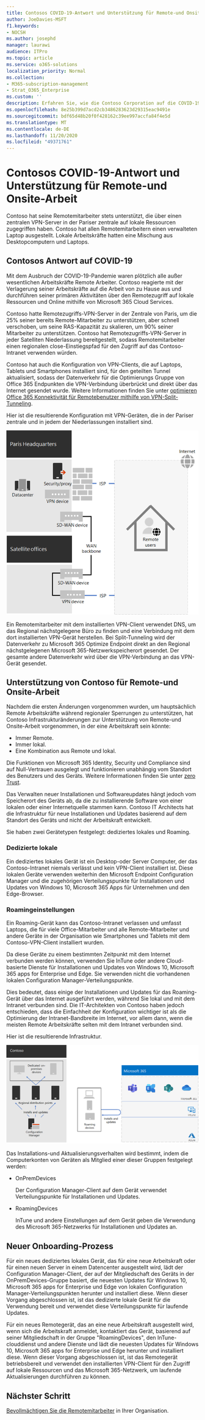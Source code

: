 ```yaml
---
title: Contosos COVID-19-Antwort und Unterstützung für Remote-und Onsite-Arbeit
author: JoeDavies-MSFT
f1.keywords:
- NOCSH
ms.author: josephd
manager: laurawi
audience: ITPro
ms.topic: article
ms.service: o365-solutions
localization_priority: Normal
ms.collection:
- M365-subscription-management
- Strat_O365_Enterprise
ms.custom: ''
description: Erfahren Sie, wie die Contoso Corporation auf die COVID-19-Pandemie reagiert und die Infrastruktur für die Installation und Aktualisierung von Software für Remote-und Onsite-Arbeit entwickelt hat.
ms.openlocfilehash: 8e25b399d7acd2cb3486283623d29315eac9491e
ms.sourcegitcommit: bdf65d48b20f0f428162c39ee997accfa84f4e5d
ms.translationtype: MT
ms.contentlocale: de-DE
ms.lasthandoff: 11/20/2020
ms.locfileid: "49371761"
---
```

# <a name="contosos-covid-19-response-and-support-for-remote-and-onsite-work"></a>Contosos COVID-19-Antwort und Unterstützung für Remote-und Onsite-Arbeit

Contoso hat seine Remotemitarbeiter stets unterstützt, die über einen zentralen VPN-Server in der Pariser zentrale auf lokale Ressourcen zugegriffen haben. Contoso hat allen Remotemitarbeitern einen verwalteten Laptop ausgestellt. Lokale Arbeitskräfte hatten eine Mischung aus Desktopcomputern und Laptops.

## <a name="contosos-response-to-covid-19"></a>Contosos Antwort auf COVID-19

Mit dem Ausbruch der COVID-19-Pandemie waren plötzlich alle außer wesentlichen Arbeitskräfte Remote Arbeiter. Contoso reagierte mit der Verlagerung seiner Arbeitskräfte auf die Arbeit von zu Hause aus und durchführen seiner primären Aktivitäten über den Remotezugriff auf lokale Ressourcen und Online mithilfe von Microsoft 365 Cloud Services.

Contoso hatte Remotezugriffs-VPN-Server in der Zentrale von Paris, um die 25% seiner bereits Remote-Mitarbeiter zu unterstützen, aber schnell verschoben, um seine RAS-Kapazität zu skalieren, um 90% seiner Mitarbeiter zu unterstützen. Contoso hat Remotezugriffs-VPN-Server in jeder Satelliten Niederlassung bereitgestellt, sodass Remotemitarbeiter einen regionalen close-Einstiegspfad für den Zugriff auf das Contoso-Intranet verwenden würden.

Contoso hat auch die Konfiguration von VPN-Clients, die auf Laptops, Tablets und Smartphones installiert sind, für den geteilten Tunnel aktualisiert, sodass der Datenverkehr für die Optimierungs Gruppe von Office 365 Endpunkten die VPN-Verbindung überbrückt und direkt über das Internet gesendet wurde. Weitere Informationen finden Sie unter [optimieren Office 365 Konnektivität für Remotebenutzer mithilfe von VPN-Split-Tunneling](../enterprise/microsoft-365-vpn-split-tunnel.md).

Hier ist die resultierende Konfiguration mit VPN-Geräten, die in der Pariser zentrale und in jedem der Niederlassungen installiert sind. 

![Contosos VPN-Infrastruktur](../media/contoso-remote-onsite-work/contoso-vpn-infrastructure.png)

Ein Remotemitarbeiter mit dem installierten VPN-Client verwendet DNS, um das Regional nächstgelegene Büro zu finden und eine Verbindung mit dem dort installierten VPN-Gerät herstellen. Bei Split-Tunneling wird der Datenverkehr zu Microsoft 365 Optimize Endpoint direkt an den Regional nächstgelegenen Microsoft 365-Netzwerkspeicherort gesendet. Der gesamte andere Datenverkehr wird über die VPN-Verbindung an das VPN-Gerät gesendet.

## <a name="contosos-support-for-remote-and-onsite-work"></a>Unterstützung von Contoso für Remote-und Onsite-Arbeit

Nachdem die ersten Änderungen vorgenommen wurden, um hauptsächlich Remote Arbeitskräfte während regionaler Sperrungen zu unterstützen, hat Contoso Infrastrukturänderungen zur Unterstützung von Remote-und Onsite-Arbeit vorgenommen, in der eine Arbeitskraft sein könnte:

- Immer Remote.
- Immer lokal.
- Eine Kombination aus Remote und lokal.

Die Funktionen von Microsoft 365 Identity, Security und Compliance sind auf Null-Vertrauen ausgelegt und funktionieren unabhängig vom Standort des Benutzers und des Geräts. Weitere Informationen finden Sie unter [zero Trust](https://www.microsoft.com/security/business/zero-trust).

Das Verwalten neuer Installationen und Softwareupdates hängt jedoch vom Speicherort des Geräts ab, da die zu installierende Software von einer lokalen oder einer Internetquelle stammen kann. Contoso IT Architects hat die Infrastruktur für neue Installationen und Updates basierend auf dem Standort des Geräts und nicht der Arbeitskraft entwickelt.

Sie haben zwei Gerätetypen festgelegt: dediziertes lokales und Roaming.

### <a name="dedicated-on-premises"></a>Dedizierte lokale

Ein dediziertes lokales Gerät ist ein Desktop-oder Server Computer, der das Contoso-Intranet niemals verlässt und kein VPN-Client installiert ist. Diese lokalen Geräte verwenden weiterhin den Microsoft Endpoint Configuration Manager und die zugehörigen Verteilungspunkte für Installationen und Updates von Windows 10, Microsoft 365 Apps für Unternehmen und den Edge-Browser.

### <a name="roaming"></a>Roamingeinstellungen

Ein Roaming-Gerät kann das Contoso-Intranet verlassen und umfasst Laptops, die für viele Office-Mitarbeiter und alle Remote-Mitarbeiter und andere Geräte in der Organisation wie Smartphones und Tablets mit dem Contoso-VPN-Client installiert wurden. 

Da diese Geräte zu einem bestimmten Zeitpunkt mit dem Internet verbunden werden können, verwenden Sie InTune oder andere Cloud-basierte Dienste für Installationen und Updates von Windows 10, Microsoft 365 apps for Enterprise und Edge. Sie verwenden nicht die vorhandenen lokalen Configuration Manager-Verteilungspunkte.

Dies bedeutet, dass einige der Installationen und Updates für das Roaming-Gerät über das Internet ausgeführt werden, während Sie lokal und mit dem Intranet verbunden sind. Die IT-Architekten von Contoso haben jedoch entschieden, dass die Einfachheit der Konfiguration wichtiger ist als die Optimierung der Intranet-Bandbreite im Internet, vor allem dann, wenn die meisten Remote Arbeitskräfte selten mit dem Intranet verbunden sind.

Hier ist die resultierende Infrastruktur.

![Installierte und aktualisierte Infrastruktur von Contoso](../media/contoso-remote-onsite-work/contoso-updates-infrastructure.png)

Das Installations-und Aktualisierungsverhalten wird bestimmt, indem die Computerkonten von Geräten als Mitglied einer dieser Gruppen festgelegt werden:

- OnPremDevices

  Der Configuration Manager-Client auf dem Gerät verwendet Verteilungspunkte für Installationen und Updates.

- RoamingDevices

  InTune und andere Einstellungen auf dem Gerät geben die Verwendung des Microsoft 365-Netzwerks für Installationen und Updates an.

## <a name="new-onboarding-process"></a>Neuer Onboarding-Prozess

Für ein neues dediziertes lokales Gerät, das für eine neue Arbeitskraft oder für einen neuen Server in einem Datencenter ausgestellt wird, lädt der Configuration Manager-Client, der auf der Mitgliedschaft des Geräts in der OnPremDevices-Gruppe basiert, die neuesten Updates für Windows 10, Microsoft 365 apps for Enterprise und Edge von lokalen Configuration Manager-Verteilungspunkten herunter und installiert diese. Wenn dieser Vorgang abgeschlossen ist, ist das dedizierte lokale Gerät für die Verwendung bereit und verwendet diese Verteilungspunkte für laufende Updates.

Für ein neues Remotegerät, das an eine neue Arbeitskraft ausgestellt wird, wenn sich die Arbeitskraft anmeldet, kontaktiert das Gerät, basierend auf seiner Mitgliedschaft in der Gruppe "RoamingDevices", den InTune-clouddienst und andere Dienste und lädt die neuesten Updates für Windows 10, Microsoft 365 apps for Enterprise und Edge herunter und installiert diese. Wenn dieser Vorgang abgeschlossen ist, ist das Remotegerät betriebsbereit und verwendet den installierten VPN-Client für den Zugriff auf lokale Ressourcen und das Microsoft 365-Netzwerk, um laufende Aktualisierungen durchführen zu können.

## <a name="next-step"></a>Nächster Schritt

[Bevollmächtigen Sie die Remotemitarbeiter](empower-people-to-work-remotely.md) in Ihrer Organisation.
